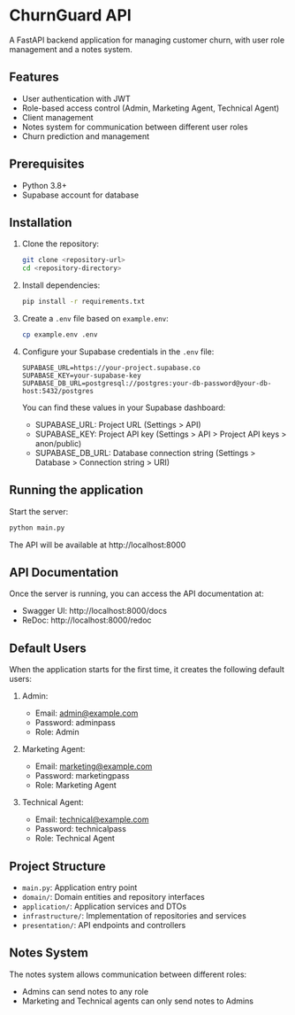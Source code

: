 # ChurnGuard API

A FastAPI backend application for managing customer churn, with user role management and a notes system.

## Features

- User authentication with JWT
- Role-based access control (Admin, Marketing Agent, Technical Agent)
- Client management
- Notes system for communication between different user roles
- Churn prediction and management

## Prerequisites

- Python 3.8+
- Supabase account for database

## Installation

1. Clone the repository:
   ```bash
   git clone <repository-url>
   cd <repository-directory>
   ```

2. Install dependencies:
   ```bash
   pip install -r requirements.txt
   ```

3. Create a `.env` file based on `example.env`:
   ```bash
   cp example.env .env
   ```

4. Configure your Supabase credentials in the `.env` file:
   ```
   SUPABASE_URL=https://your-project.supabase.co
   SUPABASE_KEY=your-supabase-key
   SUPABASE_DB_URL=postgresql://postgres:your-db-password@your-db-host:5432/postgres
   ```

   You can find these values in your Supabase dashboard:
   - SUPABASE_URL: Project URL (Settings > API)
   - SUPABASE_KEY: Project API key (Settings > API > Project API keys > anon/public)
   - SUPABASE_DB_URL: Database connection string (Settings > Database > Connection string > URI)

## Running the application

Start the server:
```bash
python main.py
```

The API will be available at http://localhost:8000

## API Documentation

Once the server is running, you can access the API documentation at:
- Swagger UI: http://localhost:8000/docs
- ReDoc: http://localhost:8000/redoc

## Default Users

When the application starts for the first time, it creates the following default users:

1. Admin:
   - Email: admin@example.com
   - Password: adminpass
   - Role: Admin

2. Marketing Agent:
   - Email: marketing@example.com
   - Password: marketingpass
   - Role: Marketing Agent

3. Technical Agent:
   - Email: technical@example.com
   - Password: technicalpass
   - Role: Technical Agent

## Project Structure

- `main.py`: Application entry point
- `domain/`: Domain entities and repository interfaces
- `application/`: Application services and DTOs
- `infrastructure/`: Implementation of repositories and services
- `presentation/`: API endpoints and controllers

## Notes System

The notes system allows communication between different roles:
- Admins can send notes to any role
- Marketing and Technical agents can only send notes to Admins 